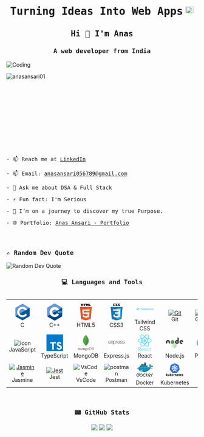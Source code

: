 <h1 align="center"><samp>Turning Ideas Into Web Apps</samp> <img src="https://github.com/mupezzuol/mupezzuol/blob/master/assets/earth.gif" width="22px" height="22px"> </h1>

<h2 align="center"><samp>Hi 👋 I'm Anas</samp></h2>
<h3 align="center"><samp>A web developer from India</samp></h3>

<img align="center" alt="Coding" width="1000" src="https://github.com/anasansari01/images/blob/main/gif/mario-working.gif">

<!-- Badge -->
<p align="left"> <img src="https://komarev.com/ghpvc/?username=anasansari01&label=Profile%20views&color=0e75b6&style=flat" alt="anasansari01" /> </p>

<div style="margin-bottom: 200px;"></div>

<samp>- 📫 Reach me at <a href="https://www.linkedin.com/in/4nas-ansari/">LinkedIn</a></samp>

<samp>- 📫 Email: anasansari056789@gmail.com</samp>

<samp>- 💬 Ask me about DSA & Full Stack</samp>

<samp>- ⚡ Fun fact: I'm Serious</samp>

<samp>- 🧠 I’m on a journey to discover my true Purpose.</samp>

<samp>- 🌐 Portfolio: <a href="https://anas-ansari.netlify.app">Anas Ansari - Portfolio</a></samp>

<!-- Quote -->
<div style="margin-bottom: 60px;"></div>
<h3><samp>✍️ Random Dev Quote</samp></h3>
<div>
  <img src="https://quotes-github-readme.vercel.app/api?type=horizontal&theme=vue" alt="Random Dev Quote" />
</div>

<h3 align="center"><samp>💻 Languages and Tools</samp></h3>
<div style="display: flex; align-items: flex-start; align: center">
<table align="center">
  <tr>
    <td align="center" width="100">
      <a href="https://www.cprogramming.com/" target="_blank">
        <img src="https://raw.githubusercontent.com/devicons/devicon/master/icons/c/c-original.svg" width="45" height="45" alt="C" />
      </a>
      <br>C
    </td>
    <td align="center" width="100">
      <a href="https://www.w3schools.com/cpp/" target="_blank">
        <img src="https://raw.githubusercontent.com/devicons/devicon/master/icons/cplusplus/cplusplus-original.svg" width="45" height="45" alt="C++" />
      </a>
      <br>C++
    </td>
    <td align="center" width="100">
      <a href="https://www.w3.org/html/" target="_blank">
        <img src="https://raw.githubusercontent.com/devicons/devicon/master/icons/html5/html5-original-wordmark.svg" width="45" height="45" alt="HTML5" />
      </a>
      <br>HTML5
    </td>
    <td align="center" width="100">
      <a href="https://www.w3schools.com/css/" target="_blank">
        <img src="https://raw.githubusercontent.com/devicons/devicon/master/icons/css3/css3-original-wordmark.svg" width="45" height="45" alt="CSS3" />
      </a>
      <br>CSS3
    </td>
    <td align="center" width="100">
      <a href="https://tailwindcss.com/" target="_blank">
        <img src="https://raw.githubusercontent.com/devicons/devicon/master/icons/tailwindcss/tailwindcss-plain-wordmark.svg" width="45" height="45" alt="Tailwind CSS" />
      </a>
      <br>Tailwind CSS
    </td>
    <td align="center" width="100">
      <a href="https://git-scm.com/" target="_blank">
        <img src="https://www.vectorlogo.zone/logos/git-scm/git-scm-icon.svg" width="45" height="45" alt="Git" />
      </a>
      <br>Git
    </td>
    </td>
       <td align="center" width="100">
        <img src="https://skillicons.dev/icons?i=github" alt="icon" width="45" height="45" />
      <br>Github
    </td>
    <td align="center" width="100">
      <a href="https://www.java.com" target="_blank">
        <img src="https://raw.githubusercontent.com/devicons/devicon/master/icons/java/java-original.svg" width="45" height="45" alt="Java" />
      </a>
      <br>Java
    </td>
  </tr>
  <tr>
    <td align="center" width="100">
        <img src="https://techstack-generator.vercel.app/js-icon.svg" alt="icon" width="65" height="65" />
      <br>JavaScript
    </td>
    <td align="center" width="100">
      <a href="https://www.typescriptlang.org/" target="_blank">
        <img src="https://raw.githubusercontent.com/devicons/devicon/master/icons/typescript/typescript-original.svg" width="45" height="45" alt="TypeScript" />
      </a>
      <br>TypeScript
    </td>
    <td align="center" width="100">
      <a href="https://www.mongodb.com/" target="_blank">
        <img src="https://raw.githubusercontent.com/devicons/devicon/master/icons/mongodb/mongodb-original-wordmark.svg" width="45" height="45" alt="MongoDB" />
      </a>
      <br>MongoDB
    </td>
    <td align="center" width="100">
      <a href="https://expressjs.com" target="_blank">
        <img src="https://raw.githubusercontent.com/devicons/devicon/master/icons/express/express-original-wordmark.svg" width="45" height="45" alt="Express.js" />
      </a>
      <br>Express.js
    </td>
    <td align="center" width="100">
      <a href="https://reactjs.org/" target="_blank">
        <img src="https://raw.githubusercontent.com/devicons/devicon/master/icons/react/react-original-wordmark.svg" width="45" height="45" alt="React" />
      </a>
      <br>React
    </td>
    <td align="center" width="100">
      <a href="https://nodejs.org" target="_blank">
        <img src="https://raw.githubusercontent.com/devicons/devicon/master/icons/nodejs/nodejs-original-wordmark.svg" width="45" height="45" alt="Node.js" />
      </a>
      <br>Node.js
    </td>
    <td align="center" width="100">
      <a href="https://www.python.org" target="_blank">
        <img src="https://raw.githubusercontent.com/devicons/devicon/master/icons/python/python-original.svg" width="45" height="45" alt="Python" />
      </a>
      <br>Python
    </td>
    <td align="center"  width="100">
        <img src="https://skillicons.dev/icons?i=mysql" width="48" height="48" alt="mysql" />
      <br>My SQL
    </td>
  </tr>
  <tr>
    <td align="center" width="100">
      <a href="https://jasmine.github.io/" target="_blank">
        <img src="https://www.vectorlogo.zone/logos/jasmine/jasmine-icon.svg" width="45" height="45" alt="Jasmine" />
      </a>
      <br>Jasmine
    </td>
    <td align="center" width="100">
      <a href="https://jestjs.io" target="_blank">
        <img src="https://www.vectorlogo.zone/logos/jestjsio/jestjsio-icon.svg" width="45" height="45" alt="Jest" />
      </a>
      <br>Jest
    </td>
    <td align="center" width="100">
        <img src="https://skillicons.dev/icons?i=vscode" width="48" height="48" alt="VsCode" />
      <br>VsCode
    </td>
    <td align="center" width="100">
        <img src="https://skillicons.dev/icons?i=postman" width="48" height="48" alt="postman" />
      <br>Postman
    </td>
    <td align="center" width="100">
      <a href="https://www.docker.com/" target="_blank">
        <img src="https://raw.githubusercontent.com/devicons/devicon/master/icons/docker/docker-original-wordmark.svg" width="45" height="45" alt="Docker" />
      </a>
      <br>Docker
    </td>
    <td align="center" width="100">
      <a href="https://kubernetes.io/" target="_blank">
        <img src="https://raw.githubusercontent.com/devicons/devicon/master/icons/kubernetes/kubernetes-original-wordmark.svg" width="45" height="45" alt="Kubernetes" />
      </a>
      <br>Kubernetes
    </td>
  </tr>
</table>
</div>

<br>

<h3 align="center"><samp>📟 GitHub Stats</samp></h3>
<p align="center">
  <img height="50%" width="auto" src="https://github-readme-stats.vercel.app/api?username=anasansari01&show_icons=true&count_private=true&hide_border=true&hide=issues,contribs&bg_color=00000000&title_color=5fa0fe&text_color=ffffff&icon_color=5fa0fe" />

  <img height="50%" width="auto" src="https://github-readme-stats.vercel.app/api/top-langs/?username=anasansari01&layout=compact&hide_border=true&bg_color=00000000&langs_count=6&hide=jupyter%20notebook,tex,css,php&exclude_repo=Pacman-AI&title_color=5fa0fe&text_color=ffffff" />

  <img src="https://github-readme-streak-stats.herokuapp.com?user=anasansari01&hide_border=true&background=00000000&stroke=5fa0fe&ring=5fa0fe&fire=5fa0fe&currStreakLabel=5fa0fe&sideNums=ffffff&currStreakNum=ffffff&dates=AAAAAA&sideLabels=ffffff" />
</p>
